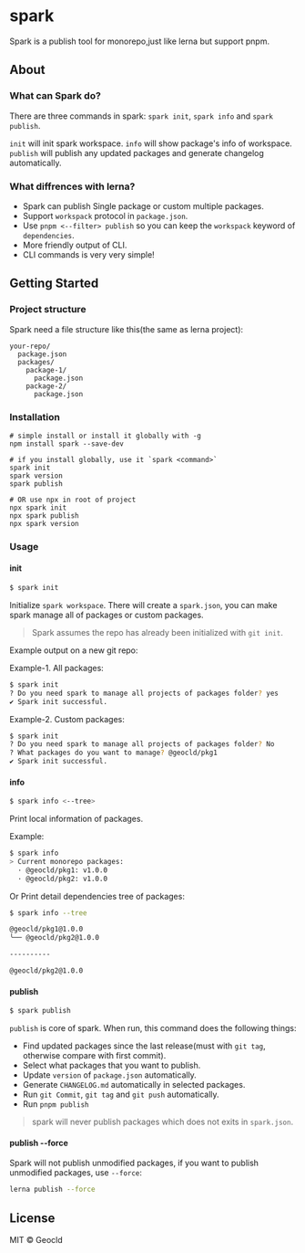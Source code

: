 # spark	
Spark is a publish tool for monorepo,just like lerna but support pnpm.

## About

### What can Spark do?
There are three commands in spark: `spark init`, `spark info` and `spark publish`.

`init` will init spark workspace.
`info` will show package's info of workspace.
`publish` will publish any updated packages and generate changelog automatically.

### What diffrences with lerna?
* Spark can publish Single package or custom multiple packages.
* Support `workspack` protocol in `package.json`.
* Use `pnpm <--filter> publish` so you can keep the `workspack` keyword of `dependencies`.
* More friendly output of CLI.
* CLI commands is very very simple!

## Getting Started

### Project structure

Spark need a file structure like this(the same as lerna project):

```
your-repo/
  package.json
  packages/
    package-1/
      package.json
    package-2/
      package.json
```

### Installation

```
# simple install or install it globally with -g
npm install spark --save-dev

# if you install globally, use it `spark <command>`
spark init
spark version
spark publish

# OR use npx in root of project
npx spark init
npx spark publish
npx spark version
```

### Usage

#### init

```sh
$ spark init
```

Initialize `spark workspace`. There will create a `spark.json`, you can make spark manage all of packages or custom packages.

> Spark assumes the repo has already been initialized with `git init`.

Example output on a new git repo:

Example-1. All packages:

```sh
$ spark init
? Do you need spark to manage all projects of packages folder? yes
✔ Spark init successful.
```

Example-2. Custom packages:

```sh
$ spark init
? Do you need spark to manage all projects of packages folder? No
? What packages do you want to manage? @geocld/pkg1
✔ Spark init successful.
```

#### info

```sh
$ spark info <--tree>
```

Print local information of packages.

Example:

```bash
$ spark info
> Current monorepo packages:
  · @geocld/pkg1: v1.0.0
  · @geocld/pkg2: v1.0.0
```

Or Print detail dependencies tree of packages:

```bash
$ spark info --tree

@geocld/pkg1@1.0.0
╰── @geocld/pkg2@1.0.0

----------

@geocld/pkg2@1.0.0
``` 

#### publish

```bash
$ spark publish
```

`publish` is core of spark. When run, this command does the following things:

- Find updated packages since the last release(must with `git tag`, otherwise compare with first commit).
- Select what packages that you want to publish.
- Update `version` of `package.json` automatically.
- Generate `CHANGELOG.md` automatically in selected packages.
- Run `git Commit`, `git tag` and `git push` automatically.
- Run `pnpm publish`

> spark will never publish packages which does not exits in `spark.json`.

#### publish --force
Spark will not publish unmodified packages, if you want to publish unmodified packages, use `--force`:

```bash
lerna publish --force
```

## License

MIT © Geocld
